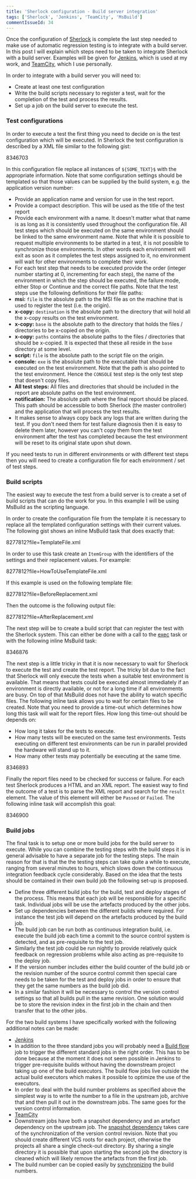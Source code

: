 ```yaml
---
title: 'Sherlock configuration - Build server integration'
tags: ['Sherlock', 'Jenkins', 'TeamCity', 'MsBuild']
commentIssueId: 34
---
```


Once the configuration of [Sherlock](https://github.com/pvandervelde/Sherlock) is complete the last step needed to make use of automatic regression testing is to integrate with a build server. In this post I will explain which steps need to be taken to integrate Sherlock with a build server. Examples will be given for [Jenkins](http://jenkins-ci.org/), which is used at my work, and [TeamCity](http://www.jetbrains.com/teamcity/), which I use personally. 

In order to integrate with a build server you will need to: 

* Create at least one test configuration
* Write the build scripts necessary to register a test, wait for the completion of the test and process the results.
* Set up a job on the build server to execute the test.  

### Test configurations
In order to execute a test the first thing you need to decide on is the test configuration which will be executed. In Sherlock the test configuration is described by a XML file similar to the following gist: 

<gist>8346703</gist>

In this configuration file replace all instances of `${SOME_TEXT}$` with the appropriate information. Note that some configuration settings should be templated so that those values can be supplied by the build system, e.g. the application version number:

* Provide an application name and version for use in the test report.
* Provide a compact description. This will be used as the title of the test report
* Provide each environment with a name. It doesn't matter what that name is as long as it is consistently used throughout the configuration file. All test steps which should be executed on the same environment should be linked to the same environment name. Note that while it is possible to request multiple environments to be started in a test, it is not possible to synchronize those environments. In other words each environment will exit as soon as it completes the test steps assigned to it, no environment will wait for other environments to complete their work.
* For each test step that needs to be executed provide the order (integer number starting at 0, incrementing for each step), the name of the environment in which the step should be executed, the failure mode, either Stop or Continue and the correct file paths. Note that the test steps use the following definitions for their file paths:
 * **msi:** `file` is the absolute path to the MSI file as on the machine that is used to register the test (i.e. the origin).
 * **x-copy:** `destination` is the absolute path to the directory that will hold all the x-copy results on the test environment.
 * **x-copy:** `base` is the absolute path to the directory that holds the files / directories to be x-copied on the origin.
 * **x-copy:** `paths` contains the absolute paths to the files / directories that should be x-copied. It is expected that these all reside in the `base` directory at some level.
 * **script:** `file` is the absolute path to the script file on the origin.
 * **console:** `exe` is the absolute path to the executable that should be executed on the test environment. Note that the path is also pointed to the test environment. Hence the `CONSOLE` test step is the only test step that doesn't copy files.
 * **All test steps:** All files and directories that should be included in the report are absolute paths on the test environment.
 * **notification:** The absolute path where the final report should be placed. This path should be accessible to both Sherlock (the master controller) and the application that will process the test results.
* It makes sense to always copy back any logs that are written during the test. If you don't need them for test failure diagnosis then it is easy to delete them later, however you can't copy them from the test environment after the test has completed because the test environment will be reset to its original state upon shut down. 

If you need tests to run in different environments or with different test steps then you will need to create a configuration file for each environment / set of test steps.  

### Build scripts
The easiest way to execute the test from a build server is to create a set of build scripts that can do the work for you. In this example I will be using MsBuild as the scripting language.

In order to create the configuration file from the template it is necessary to replace all the templated configuration settings with their current values. The following gist shows an inline MsBuild task that does exactly that:

<gist>8277812?file=TemplateFile.xml</gist>

In order to use this task create an `ItemGroup` with the identifiers of the settings and their replacement values. For example:

<gist>8277812?file=HowToUseTemplateFile.xml</gist>

If this example is used on the following template file:

<gist>8277812?file=BeforeReplacement.xml</gist>

Then the outcome is the following output file:

<gist>8277812?file=AfterReplacement.xml</gist>

The next step will be to create a build script that can register the test with the Sherlock system. This can either be done with a call to the [exec](http://msdn.microsoft.com/en-us/library/x8zx72cd.aspx) task or with the following inline MsBuild task:

<gist>8346876</gist>

The next step is a little tricky in that it is now necessary to wait for Sherlock to execute the test and create the test report. The tricky bit due to the fact that Sherlock will only execute the tests when a suitable test environment is available. That means that tests could be executed almost immediately if an environment is directly available, or not for a long time if all environments are busy. On top of that MsBuild does not have the ability to watch specific files. The following inline task allows you to wait for certain files to be created. Note that you need to provide a time-out which determines how long this task will wait for the report files. How long this time-out should be depends on:

* How long it takes for the tests to execute.
* How many tests will be executed on the same test environments. Tests executing on different test environments can be run in parallel provided the hardware will stand up to it.
* How many other tests may potentially be executing at the same time.

<gist>8346893</gist>

Finally the report files need to be checked for success or failure. For each test Sherlock produces a HTML and an XML report. The easiest way to find the outcome of a test is to parse the XML report and search for the `result` element. The value of this element will either be `Passed` or `Failed`. The following inline task will accomplish this goal:

<gist>8346900</gist>

### Build jobs
The final task is to setup one or more build jobs for the build server to execute. While you can combine the testing steps with the build steps it is in general advisable to have a separate job for the testing steps. The main reason for that is that the the testing steps can take quite a while to execute, ranging from several minutes to hours, which slows down the continuous integration feedback cycle considerably. Based on the idea that the tests should be contained in their own build job the following set-up is proposed. 

* Define three different build jobs for the build, test and deploy stages of the process. This means that each job will be responsible for a specific task. Individual jobs will be use the artefacts produced by the other jobs.
* Set up dependencies between the different builds where required. For instance the test job will depend on the artefacts produced by the build job.
* The build job can be run both as continuous integration build, i.e. execute the build job each time a commit to the source control system is detected, and as pre-requisite to the test job.
* Similarly the test job could be run nightly to provide relatively quick feedback on regression problems while also acting as pre-requisite to the deploy job. 
* If the version number includes either the build counter of the build job or the revision number of the source control commit then special care needs to be taken for the test and deploy jobs in order to ensure that they get the same numbers as the build job did.
* In a similar fashion it will be necessary to control the version control settings so that all builds pull in the same revision. One solution would be to store the revision index in the first job in the chain and then transfer that to the other jobs.

For the two build systems I have specifically worked with the following additional notes can be made:

* [Jenkins](http://jenkins-ci.org/)
 * In addition to the three standard jobs you will probably need a [Build flow](https://wiki.jenkins-ci.org/display/JENKINS/Build+Flow+Plugin) job to trigger the different standard jobs in the right order. This has to be done because at the moment it does not seem possible in Jenkins to trigger pre-requisite builds without having the downstream project taking up one of the build executors. The build flow jobs live outside the actual build executors which makes it possible to optimize the use of the executors.
 * In order to deal with the build number problems as specified above the simplest way is to write the number to a file in the upstream job, archive that and then pull it out in the downstream jobs. The same goes for the version control information.
* [TeamCity](http://www.jetbrains.com/teamcity/)
 * Downstream jobs have both a snapshot dependency and an artefact dependency on the upstream job. The [snapshot dependency](http://confluence.jetbrains.com/display/TCD8/Configuring+Dependencies) takes care of the synchronization of the version control revision. Note that you should create different VCS roots for each project, otherwise the projects all share a single check-out directory. By sharing a single directory it is possible that upon starting the second job the directory is cleaned which will likely remove the artefacts from the first job. 
 * The build number can be copied easily by [synchronizing](http://confluence.jetbrains.com/display/TCD8/Configuring+General+Settings#ConfiguringGeneralSettings-BuildNumberFormat) the build numbers. 